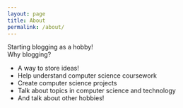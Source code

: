 ```yaml
---
layout: page
title: About
permalink: /about/
---
```

Starting blogging as a hobby! 
<br>
Why blogging?
 - A way to store ideas!
 - Help understand computer science coursework 
 - Create computer science projects
 - Talk about topics in computer science and technology
 - And talk about other hobbies!
